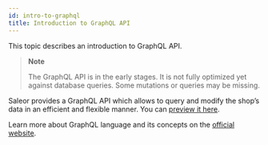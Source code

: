 ```yaml
---
id: intro-to-graphql
title: Introduction to GraphQL API
---
```


This topic describes an introduction to GraphQL API. 

> **Note** 
>
> The GraphQL API is in the early stages. It is not fully optimized yet against database queries. Some mutations or queries may be missing.

Saleor provides a GraphQL API which allows to query and modify the shop’s data in an efficient and flexible manner. You can [preview it here](https://demo.getsaleor.com/graphql/).

Learn more about GraphQL language and its concepts on the [official website](https://graphql.org/).